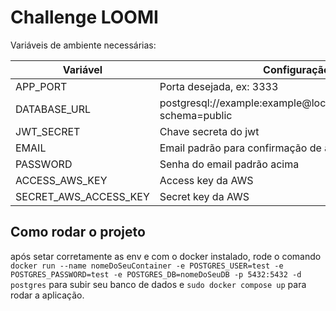 # Challenge LOOMI

Variáveis de ambiente necessárias:

| Variável              | Configuração                                                     |
| --------------------- | ---------------------------------------------------------------- |
| APP_PORT              | Porta desejada, ex: 3333                                         |
| DATABASE_URL          | postgresql://example:example@localhost:5432/BDName?schema=public |
| JWT_SECRET            | Chave secreta do jwt                                             |
| EMAIL                 | Email padrão para confirmação de autenticação                    |
| PASSWORD              | Senha do email padrão acima                                      |
| ACCESS_AWS_KEY        | Access key da AWS                                                |
| SECRET_AWS_ACCESS_KEY | Secret key da AWS                                                |

## Como rodar o projeto

após setar corretamente as env e com o docker instalado, rode o comando
`docker run --name nomeDoSeuContainer -e POSTGRES_USER=test -e POSTGRES_PASSWORD=test -e POSTGRES_DB=nomeDoSeuDB -p 5432:5432 -d postgres` para subir seu banco de dados e `sudo docker compose up` para rodar a aplicação.
